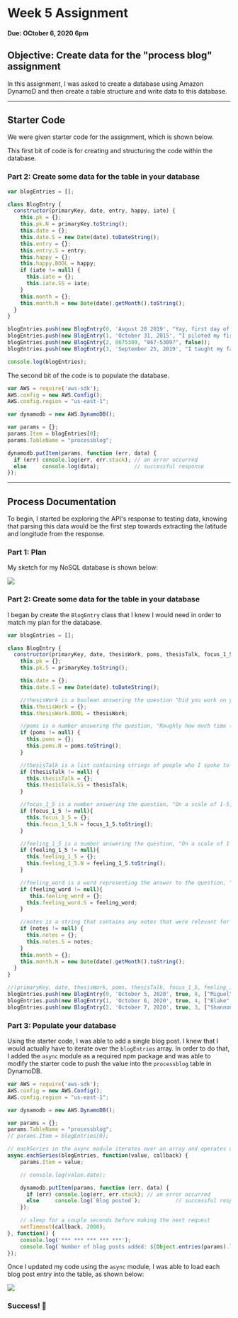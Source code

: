 # Week 5 Assignment
#### Due: OCtober 6, 2020 6pm

## Objective: Create data for the "process blog" assignment

In this assignment, I was asked to create a database using Amazon DynamoD and then create a table structure and write data to this database.

------

## Starter Code
We were given starter code for the assignment, which is shown below.

This first bit of code is for creating and structuring the code within the database.

### Part 2: Create some data for the table in your database
```javascript
var blogEntries = [];

class BlogEntry {
  constructor(primaryKey, date, entry, happy, iate) {
    this.pk = {};
    this.pk.N = primaryKey.toString();
    this.date = {};
    this.date.S = new Date(date).toDateString();
    this.entry = {};
    this.entry.S = entry;
    this.happy = {};
    this.happy.BOOL = happy;
    if (iate != null) {
      this.iate = {};
      this.iate.SS = iate;
    }
    this.month = {};
    this.month.N = new Date(date).getMonth().toString();
  }
}

blogEntries.push(new BlogEntry(0, 'August 28 2019', "Yay, first day of class!", true, ["Cheez-Its", "M&Ms"]));
blogEntries.push(new BlogEntry(1, 'October 31, 2015', "I piloted my first solo flight!", true, ["pancakes"]));
blogEntries.push(new BlogEntry(2, 8675309, "867-5309?", false));
blogEntries.push(new BlogEntry(3, 'September 25, 2019', "I taught my favorite students.", true, ["peas", "carrots"]));

console.log(blogEntries);
```

The second bit of the code is to populate the database.

``` javascript
var AWS = require('aws-sdk');
AWS.config = new AWS.Config();
AWS.config.region = "us-east-1";

var dynamodb = new AWS.DynamoDB();

var params = {};
params.Item = blogEntries[0];
params.TableName = "processblog";

dynamodb.putItem(params, function (err, data) {
  if (err) console.log(err, err.stack); // an error occurred
  else     console.log(data);           // successful response
});
```
------

## Process Documentation

To begin, I started be exploring the API's response to testing data, knowing that parsing this data would be the first step towards extracting the latitude and longitude from the response.

### Part 1: Plan
My sketch for my NoSQL database is shown below:

![](table_structure.jpg)

### Part 2: Create some data for the table in your database
I began by create the `BlogEntry` class that I knew I would need in order to match my plan for the database.

```javascript
var blogEntries = [];

class BlogEntry {
  constructor(primaryKey, date, thesisWork, poms, thesisTalk, focus_1_5, feeling_1_5, feeling_word, notes) {
    this.pk = {};
    this.pk.S = primaryKey.toString();

    this.date = {};
    this.date.S = new Date(date).toDateString();

    //thesisWork is a boolean answering the question "Did you work on your thesis today?"
    this.thesisWork = {};
    this.thesisWork.BOOL = thesisWork;

    //poms is a number answering the question, "Roughly how much time (in poms) did you spend on thesis today?"
    if (poms != null) {
      this.poms = {};
      this.poms.N = poms.toString();
    }

    //thesisTalk is a list containing strings of people who I spoke to that day
    if (thesisTalk != null) {
      this.thesisTalk = {};
      this.thesisTalk.SS = thesisTalk;
    }

    //focus_1_5 is a number answering the question, "On a scale of 1-5, with 1 being 'Not Very Focused' and 5 being 'Very Focused', how focused did you feel? "
    if (focus_1_5 != null){
      this.focus_1_5 = {};
      this.focus_1_5.N = focus_1_5.toString();
    }

    //feeling_1_5 is a number answering the question, "On a scale of 1-5, with 1 being 'Feeling Badly' and 5 being 'Feeling Great', how do you feel about your thesis right now?"
    if (feeling_1_5 != null){
      this.feeling_1_5 = {};
      this.feeling_1_5.N = feeling_1_5.toString();
    }

    //feeling_word is a word representing the answer to the question, "How do you feel about your thesis right now?"
    if (feeling_word != null){
       this.feeling_word = {};
      this.feeling_word.S = feeling_word;
    }

    //notes is a string that contains any notes that were relevant for the day
    if (notes != null) {
      this.notes = {};
      this.notes.S = notes;
    }
    this.month = {};
    this.month.N = new Date(date).getMonth().toString();
  }
}

//(primaryKey, date, thesisWork, poms, thesisTalk, focus_1_5, feeling_1_5, feeling_word, notes)
blogEntries.push(new BlogEntry(0, 'October 5, 2020', true, 8, ["Miguel", "Miodrag", "Bill"], 2, 2, "Unsure", "Today was review day and it didn't go well. Left the review feeling drained and like my project was doomed. Am considering switching away from SA."));
blogEntries.push(new BlogEntry(1, 'October 6, 2020', true, 4, ["Blake", "Amy"], 2, 4, "Excited", "I talked to Blake and felt much more reassured about where I am in the process. And my chat with Amy left me feeling so much better about my initial insticts about following water and planning processes in San Antonio."));
blogEntries.push(new BlogEntry(2, 'October 7, 2020', true, 3, ["Shannon"], 2, 4, "Curious", "Did a lot of random googling today and watched part of a recording of a SAWS board meeting, which was fascinating. Talked to Shannon, which was also incredibly clarifying."));

```

### Part 3: Populate your database

Using the starter code, I was able to add a single blog post. I knew that I would actually have to iterate over the `blogEntries` array. In order to do that, I added the `async` module as a required npm package and was able to modify the starter code to push the value into the `processblog` table in DynamoDB.

```javascript
var AWS = require('aws-sdk');
AWS.config = new AWS.Config();
AWS.config.region = "us-east-1";

var dynamodb = new AWS.DynamoDB();

var params = {};
params.TableName = "processblog";
// params.Item = blogEntries[0];

// eachSeries in the async module iterates over an array and operates on each item in the array in series
async.eachSeries(blogEntries, function(value, callback) {
    params.Item = value;

    // console.log(value.date);

    dynamodb.putItem(params, function (err, data) {
      if (err) console.log(err, err.stack); // an error occurred
      else     console.log(`Blog posted`);           // successful response
    });

    // sleep for a couple seconds before making the next request
    setTimeout(callback, 2000);
}, function() {
    console.log('*** *** *** *** ***');
    console.log(`Number of blog posts added: ${Object.entries(params).length}`);
});
```

Once I updated my code using the `async` module, I was able to load each blog post entry into the table, as shown below:

![](processBlog_populatedTable.png)

### Success! 👾
